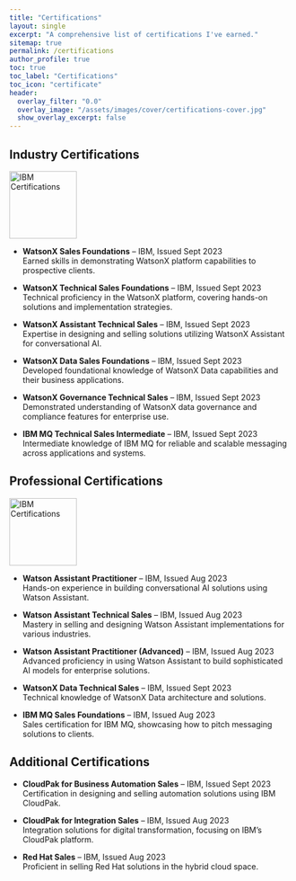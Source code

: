 ```yaml
---
title: "Certifications"
layout: single
excerpt: "A comprehensive list of certifications I've earned."
sitemap: true
permalink: /certifications
author_profile: true
toc: true
toc_label: "Certifications"
toc_icon: "certificate"
header:
  overlay_filter: "0.0"
  overlay_image: "/assets/images/cover/certifications-cover.jpg"
  show_overlay_excerpt: false
---
```


## Industry Certifications

<p><a href="https://www.ibm.com" title="Redirect to IBM Certifications">  
<img src="../assets/images/IBM-logo.png" width="120" alt="IBM Certifications" /></a></p>

- **WatsonX Sales Foundations** – IBM, Issued Sept 2023  
  Earned skills in demonstrating WatsonX platform capabilities to prospective clients.

- **WatsonX Technical Sales Foundations** – IBM, Issued Sept 2023  
  Technical proficiency in the WatsonX platform, covering hands-on solutions and implementation strategies.

- **WatsonX Assistant Technical Sales** – IBM, Issued Sept 2023  
  Expertise in designing and selling solutions utilizing WatsonX Assistant for conversational AI.

- **WatsonX Data Sales Foundations** – IBM, Issued Sept 2023  
  Developed foundational knowledge of WatsonX Data capabilities and their business applications.

- **WatsonX Governance Technical Sales** – IBM, Issued Sept 2023  
  Demonstrated understanding of WatsonX data governance and compliance features for enterprise use.

- **IBM MQ Technical Sales Intermediate** – IBM, Issued Sept 2023  
  Intermediate knowledge of IBM MQ for reliable and scalable messaging across applications and systems.

## Professional Certifications

<p><a href="https://www.ibm.com" title="Redirect to IBM Certifications">  
<img src="../assets/images/IBM-logo.png" width="120" alt="IBM Certifications" /></a></p>

- **Watson Assistant Practitioner** – IBM, Issued Aug 2023  
  Hands-on experience in building conversational AI solutions using Watson Assistant.

- **Watson Assistant Technical Sales** – IBM, Issued Aug 2023  
  Mastery in selling and designing Watson Assistant implementations for various industries.

- **Watson Assistant Practitioner (Advanced)** – IBM, Issued Aug 2023  
  Advanced proficiency in using Watson Assistant to build sophisticated AI models for enterprise solutions.

- **WatsonX Data Technical Sales** – IBM, Issued Sept 2023  
  Technical knowledge of WatsonX Data architecture and solutions.

- **IBM MQ Sales Foundations** – IBM, Issued Aug 2023  
  Sales certification for IBM MQ, showcasing how to pitch messaging solutions to clients.

## Additional Certifications

- **CloudPak for Business Automation Sales** – IBM, Issued Sept 2023  
  Certification in designing and selling automation solutions using IBM CloudPak.
  
- **CloudPak for Integration Sales** – IBM, Issued Aug 2023  
  Integration solutions for digital transformation, focusing on IBM’s CloudPak platform.

- **Red Hat Sales** – IBM, Issued Aug 2023  
  Proficient in selling Red Hat solutions in the hybrid cloud space.

<script async defer src="https://buttons.github.io/buttons.js"></script>
